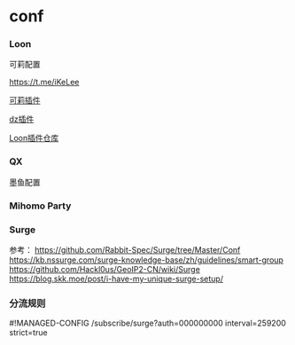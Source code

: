 # conf

### Loon
可莉配置

https://t.me/iKeLee

[可莉插件](https://github.com/luestr/ProxyResource/blob/main/README.md)

[dz插件](https://whatshub.top/loon)

[Loon插件仓库](https://🎈.com)

### QX
墨鱼配置



### Mihomo Party



### Surge

参考：
https://github.com/Rabbit-Spec/Surge/tree/Master/Conf
https://kb.nssurge.com/surge-knowledge-base/zh/guidelines/smart-group
https://github.com/Hackl0us/GeoIP2-CN/wiki/Surge
https://blog.skk.moe/post/i-have-my-unique-surge-setup/




### 分流规则




#!MANAGED-CONFIG /subscribe/surge?auth=000000000 interval=259200 strict=true